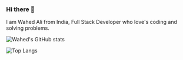 ### Hi there 👋

I am Wahed Ali from India, Full Stack Developer who love's coding and solving problems. 

![Wahed's GitHub stats](https://github-readme-stats.vercel.app/api?username=wahed2102&count_private=true&show_icons=true)

![Top Langs](https://github-readme-stats.vercel.app/api/top-langs/?username=wahed2102&layout=compact)

<!--
**wahed2102/wahed2102** is a ✨ _special_ ✨ repository because its `README.md` (this file) appears on your GitHub profile.

Here are some ideas to get you started:

- 🔭 I’m currently working on ...
- 🌱 I’m currently learning ...
- 👯 I’m looking to collaborate on ...
- 🤔 I’m looking for help with ...
- 💬 Ask me about ...
- 📫 How to reach me: ...
- 😄 Pronouns: ...
- ⚡ Fun fact: ...
-->
